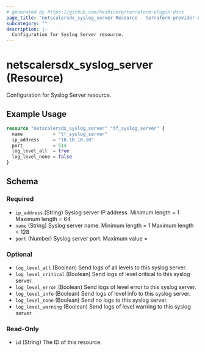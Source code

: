 ```yaml
---
# generated by https://github.com/hashicorp/terraform-plugin-docs
page_title: "netscalersdx_syslog_server Resource - terraform-provider-netscalersdx"
subcategory: ""
description: |-
  Configuration for Syslog Server resource.
---
```


# netscalersdx_syslog_server (Resource)

Configuration for Syslog Server resource.

## Example Usage

```terraform
resource "netscalersdx_syslog_server" "tf_syslog_server" {
  name           = "tf_syslog_server"
  ip_address     = "10.10.10.10"
  port           = 514
  log_level_all  = true
  log_level_none = false
}
```

<!-- schema generated by tfplugindocs -->
## Schema

### Required

- `ip_address` (String) Syslog server IP address. Minimum length =  1 Maximum length =  64
- `name` (String) Syslog server name. Minimum length =  1 Maximum length =  128
- `port` (Number) Syslog server port. Maximum value =

### Optional

- `log_level_all` (Boolean) Send logs of all levels to this syslog server.
- `log_level_critical` (Boolean) Send logs of level critical to this syslog server.
- `log_level_error` (Boolean) Send logs of level error to this syslog server.
- `log_level_info` (Boolean) Send logs of level info to this syslog server.
- `log_level_none` (Boolean) Send no logs to this syslog server.
- `log_level_warning` (Boolean) Send logs of level warning to this syslog server.

### Read-Only

- `id` (String) The ID of this resource.
